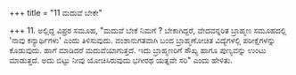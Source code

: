 +++
title = "11 ಮದುವೆ ಬೇಕೇ"

+++
11. ಅಲ್ಲಿದ್ದ ವಿಪ್ರರ ಸಮೂಹ, "ಮದುವೆ ಬೇಕೆ ನಿಮಗೆ ? ಬೇಕಾಗಿದ್ದರೆ, ವೇದವನ್ನರಿತ ಬ್ರಾಹ್ಮಣ ಸಮೂಹದಲ್ಲಿ 'ನಾವು ಕನ್ಯಾರ್ಥಿಗಳು' ಎಂದು ತಿಳಿಸುವುದು. ವಂಶಾನುಗತವಾಗಿ ಬಂದ ಬ್ರಾಹ್ಮಣೋಚಿತ ವಿದ್ಯೆಗಳಲ್ಲಿ ಪರೀಕ್ಷೆಗಳನ್ನು ಕೊಡುವುದು. ಹಾಗೆ ಮಾಡಿದರೆ ಮದುವೆಯಾಗುತ್ತದೆ. ಇದು ಬ್ರಾಹ್ಮಣರಿಗೆ ಸೌಖ್ಯ ಹಾಗೂ ಪುಣ್ಯವನ್ನು ಉಂಟು ಮಾಡುತ್ತದೆ. ಅದು ಬಿಟ್ಟು ನೀವು ಯೋಚಿಸಿರುವುದು ಭಗೀರಥ ಯತ್ನವೇ ಸರಿ" ಎಂದು ಹೇಳಿತು.